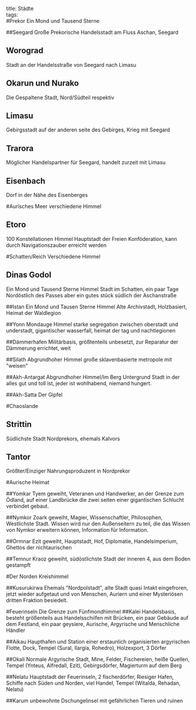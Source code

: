 title: Städte  
tags:   
#Prekor
Ein Mond und Tausend Sterne

##Seegard
Große Prekorische Handelsstadt am Fluss Aschan, Seegard

## Worograd
Stadt an der Handelsstraße von Seegard nach Limasu

## Okarun und Nurako
Die Gespaltene Stadt, Nord/Südteil respektiv

## Limasu
Gebirgsstadt auf der anderen seite des Gebirges, Krieg mit Seegard

## Trarora
Möglicher Handelspartner für Seegard, handelt zurzeit mit Limasu

## Eisenbach
Dorf in der Nähe des Eisenberges

#Aurisches Meer
verschiedene Himmel
## Etoro
100 Konstellationen Himmel
Hauptstadt der Freien Konföderation, kann durch Navigationszauber erreicht werden

#Schatten/Reich
Verschiedene Himmel

## Dinas Godol
Ein Mond und Tausend Sterne Himmel
Stadt im Schatten, ein paar Tage Nordöstlich des Passes aber ein gutes stück südlich der Aschanstraße

##Istan
Ein Mond und Tausen Sterne Himmel
Alte Archivstadt, Holzbasiert, Heimat der Waldlegion

##Yonn
Mondauge Himmel
starke segregation zwischen oberstadt und understadt, gigantischer wasserfall, heimat der tag und nachtlegionen

##Dämmerhafen
Militärbasis, größtenteils unbesetzt, zur Reparatur der Dämmerung errichtet, weit

##Silath
Abgrundhoher Himmel
große sklavenbasierte metropole mit "weisen" 

##Akh-Antargat
Abgrundhoher Himmel/Im Berg
Untergrund Stadt in der alles gut und toll ist, jeder ist wohlhabend, niemand hungert.

##Akh-Satta
Der Gipfel

#Chaoslande
## Strittin 
Südlichste Stadt Nordprekors, ehemals Kalvors 

## Tantor
Größter/Einziger Nahrungsproduzent in Nordprekor

#Aurische Heimat

##Yomkar
Tyem geweiht, Veteranen und Handwerker, an der Grenze zum Ödland, auf einer Landbrücke die zwei seiten einer gigantischen Schlucht verbindet gebaut.

##Nymkor
Zoark geweiht, Magier, Wissenschaftler, Philosophen, Westlichste Stadt. Wissen wird nur den Außenseitern zu teil, die das Wissen von Nymkor erweitern können, Information für Information.

##Ormnar
Ezit geweiht, Hauptstadt, Hof, Diplomatie, Handelsimperium, Ghettos der nichtaurischen

##Temnur
Kraoz geweiht, südöstlichste Stadt der inneren 4, aus dem Boden gestampft

#Der Norden
Kreishimmel

##Kusurukirwa
Ehemals "Nordpolstadt", alte Stadt quasi Intakt eingefroren, jetzt wieder aufgetaut und von Menschen, Auriern und einer Mysteriösen dritten Fraktion besiedelt. 

#Feuerinseln
Die Grenze zum Fünfmondhimmel
##Kalei
Handelsbasis, besteht größenteils aus Handelsschiifen mit Brücken, ein paar Gebäude auf dem Festland, ein paar geysiere, Aurische, Argyrische und Menschliche Händler

##Aikau
Haupthafen und Station einer erstaunlich organisierten argyrischen Flotte, Dock, Tempel (Sural, Ilargia, Rohedro), Holzexport, 3 Dörfer

##Okali
Normale Argyrische Stadt, Mine, Felder, Fischereien, heiße Quellen, Tempel (Ynteus, Alfredall, Ezit), Gebirgsdörfer, Magierturm auf dem Berg

##Nelatu
Hauptstadt der Feuerinseln, 2 fischerdörfer, Riesiger Hafen, Schiffe nach Süden und Norden, viel Handel, Tempel (Witalda, Rehadan, Nelatu)

##Karum
unbewohnte Dschungelinsel mit gefährlichen Tieren und ruinen